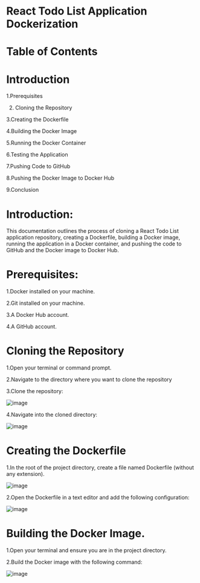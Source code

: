 # React Todo List Application Dockerization


# Table of Contents
  
  # Introduction
      
   1.Prerequisites
      
   2. Cloning the Repository
    
   3.Creating the Dockerfile
    
   4.Building the Docker Image
    
   5.Running the Docker Container
    
   6.Testing the Application
    
   7.Pushing Code to GitHub
    
   8.Pushing the Docker Image to Docker Hub
    
   9.Conclusion



 # Introduction:
 
  This documentation outlines the process of cloning a React Todo List application repository, creating a Dockerfile, building a Docker image, running the application in a Docker container, and pushing the code to GitHub 
  and the Docker image to Docker Hub.

# Prerequisites:

   1.Docker installed on your machine.
 
   2.Git installed on your machine.
 
   3.A Docker Hub account.
 
   4.A GitHub account.



# Cloning the Repository

   1.Open your terminal or command prompt.

   2.Navigate to the directory where you want to clone the repository

   3.Clone the repository:
   

   ![image](https://github.com/user-attachments/assets/cecc63f8-9b44-4d4d-8937-49ae722e37e9)

   4.Navigate into the cloned directory:

   ![image](https://github.com/user-attachments/assets/2f396675-5da5-4576-8ab6-022cac8e6df7)


 # Creating the Dockerfile
 
  1.In the root of the project directory, create a file named Dockerfile (without any extension).

   ![image](https://github.com/user-attachments/assets/ff4ce0a0-81bb-417a-a1d3-697a676401b1)


  2.Open the Dockerfile in a text editor and add the following configuration:

  ![image](https://github.com/user-attachments/assets/413d70b9-cb14-4bba-8aa4-b2704703aa7a)


# Building the Docker Image.

 1.Open your terminal and ensure you are in the project directory.

 2.Build the Docker image with the following command:

 ![image](https://github.com/user-attachments/assets/c0d519e8-f72a-4bbb-9080-05a108651434)



   

